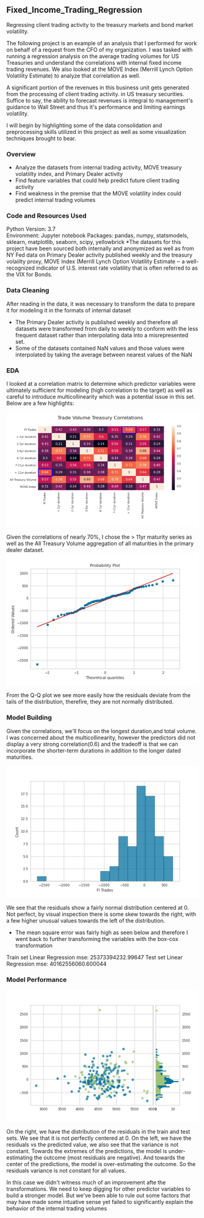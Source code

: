 ## Fixed_Income_Trading_Regression

<!-- wp:paragraph -->
<p>Regressing client trading activity to the treasury markets and bond market volatility.</p>
<!-- /wp:paragraph -->

<!-- wp:paragraph -->
<p>The following project is an example of an analysis that I performed for work on behalf of a request from the CFO of my organization.   I was tasked with running a regression analysis on the average trading volumes for US Treasuries and understand the correlations with internal fixed income trading revenues.  We also looked at the MOVE Index (Merrill Lynch Option Volatility Estimate) to analyze that correlation as well.</p>
<!-- /wp:paragraph -->

<!-- wp:paragraph -->
<p>A significant portion of the revenues in this business unit gets generated from the processing of client trading activity. in US treasury securities. Suffice to say, the ability to forecast revenues is integral to management's guidance to Wall Street and thus it's performance and limiting earnings volatility.  </p>
<!-- /wp:paragraph -->

<!-- wp:paragraph -->
<p>I will begin by highlighting some of the data consolidation and preprocessing skills utilized in this project as well as some visualization techniques brought to bear.  </p>
<!-- /wp:paragraph -->

### Overview

* Analyze the datasets from internal trading activity, MOVE treasury volatiilty index, and Primary Dealer activity
* Find feature variables that could help predict future client trading activity
* Find weakness in the premise that the MOVE volatility index could predict internal trading volumes



### Code and Resources Used
Python Version: 3.7  
Environment: Jupyter notebook 
Packages: pandas, numpy, statsmodels, sklearn, matplotlib, seaborn, scipy, yellowbrick
*The datasets for this project have been sourced both internally and anonymized as well as from NY Fed data on Primary Dealer activity published weekly and the treasury volaiilty proxy, MOVE Index (Merrill Lynch Option Volatility Estimate ‒ a well-recognized indicator of U.S. interest rate volatility that is often referred to as the VIX for Bonds.


### Data Cleaning
After reading in the data, it was necessary to transform the data to prepare it for modeling it in the formats of internal dataset
* The Primary Dealer activity is published weekly and therefore all datasets were transformed from daily to weekly to conform with the less frequent dataset rather than interpolating data into a misrepresented set.
* Some of the datasets contained NaN values and those values were interpolated by taking the average between nearest values of the NaN

### EDA
I looked at a correlation matrix to determine which predictor variables were ultimately sufficient for modeling (high correlation to the target) as well as careful to introduce multicollinearity which was a potential issue in this set. Below are a few highlights:

![alt text](images/corr_matrix.png)

Given the correlations of nearly 70%, I chose the > 11yr maturity series as well as the All Treasury Volume aggregation of all maturities in the primary dealer dataset.  
![alt text](images/prob_plot.png)

From the Q-Q plot we see more easily how the residuals deviate from the tails of the distribution, therefire, they are not normally distributed.

### Model Building
Given the correlations, we'll focus on the longest duration,and total volume.  I was concerned about the multicollinearity, however the predictors did not display a very strong correlation(0.6) and the tradeoff is that we can incorporate the shorter-term durations in addition to the longer dated maturities.

![alt text](images/fi_histplot.png)

We see that the residuals show a fairly normal distribution centered at 0. Not perfect, by visual inspection there is some skew towards the right, with a few higher unusual values towards the left of the distribution.

* The mean square error was fairly high as seen below and therefore I went back to further transforming the variables with the box-cox transformation

Train set
Linear Regression mse: 25373394232.99647
Test set
Linear Regression mse: 40162556060.600044


### Model Performance

![alt text](images/residual_multiplot.png)

On the right, we have the distribution of the residuals in the train and test sets. We see that it is not perfectly centered at 0.  On the left, we have the residuals vs the predicted value, we also see that the variance is not constant. Towards the extremes of the predictions, the model is under-estimating the outcome (most residuals are negative). And towards the center of the predictions, the model is over-estimating the outcome. So the residuals variance is not constant for all values.

In this case we didn't witness much of an improvement afte the transformations. We need to keep digging for other predictor variables to build a stronger model. But we've been able to rule out some factors that may have made some intuative sense yet failed to significantly explain the behavior of the internal trading volumes
